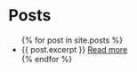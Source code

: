 # Posts
<ul>
  {% for post in site.posts %}
  <li>
    {{ post.excerpt }}
    <a href="{{ post.url }}">Read more</a>
  </li>
  {% endfor %}
</ul>
